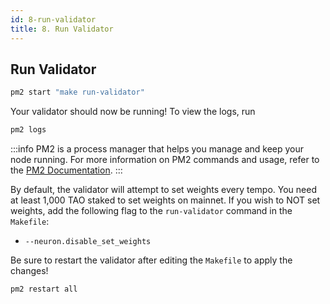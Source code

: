 ```yaml
---
id: 8-run-validator
title: 8. Run Validator
---
```


## Run Validator

```bash
pm2 start "make run-validator"
```

Your validator should now be running! To view the logs, run

```bash
pm2 logs
```

:::info
PM2 is a process manager that helps you manage and keep your node running. For more information on PM2 commands and usage, refer to the [PM2 Documentation](https://pm2.keymetrics.io/docs/usage/quick-start/).
:::

By default, the validator will attempt to set weights every tempo. You need at least 1,000 TAO staked to set weights on mainnet. If you wish to NOT set weights, add the following flag to the `run-validator` command in the `Makefile`:

- `--neuron.disable_set_weights`

Be sure to restart the validator after editing the `Makefile` to apply the changes!

```bash
pm2 restart all
```
